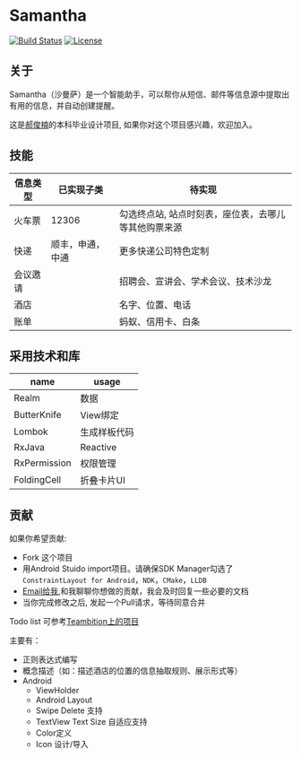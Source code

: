 # Samantha

[![Build Status](https://travis-ci.com/jonashao/Samantha.svg?token=w8o6xkMwHcpfRFpW3KZW&branch=master)](https://travis-ci.com/jonashao/Samantha)
[![License](https://img.shields.io/badge/License-Apache%202.0-blue.svg)](https://github.com/jonashao/Samantha/blob/master/LICENSE)

## 关于

Samantha（沙曼萨）是一个智能助手，可以帮你从短信、邮件等信息源中提取出有用的信息，并自动创建提醒。

这是[郝俊楠](https://junnanhao.com)的本科毕业设计项目, 如果你对这个项目感兴趣，欢迎加入。

## 技能

| 信息类型 | 已实现子类    | 待实现                         |
| ---- | -------- | --------------------------- |
| 火车票  | 12306    | 勾选终点站, 站点时刻表，座位表，去哪儿等其他购票来源 |
| 快递   | 顺丰，申通，中通 | 更多快递公司特色定制                  |
| 会议邀请 |          | 招聘会、宣讲会、学术会议、技术沙龙           |
| 酒店   |          | 名字、位置、电话                    |
| 账单   |          | 蚂蚁、信用卡、白条                   |

## 采用技术和库

| name         | usage    |
| ------------ | -------- |
| Realm        | 数据       |
| ButterKnife  | View绑定   |
| Lombok       | 生成样板代码   |
| RxJava       | Reactive |
| RxPermission | 权限管理     |
| FoldingCell  | 折叠卡片UI   |

## 贡献

如果你希望贡献:

- Fork 这个项目
- 用Android Stuido import项目。请确保SDK Manager勾选了`ConstraintLayout for Android`，`NDK`，`CMake`，`LLDB`
- [Email给我](mailto://imkoche@gmail.com?subject=Samantha贡献),和我聊聊你想做的贡献，我会及时回复一些必要的文档
- 当你完成修改之后, 发起一个Pull请求，等待同意合并

Todo list 可参考[Teambition上的项目](https://www.teambition.com/project/586a58b190af5d9c6643b3f2/)

主要有：

- 正则表达式编写
- 概念描述（如：描述酒店的位置的信息抽取规则、展示形式等）
- Android 
  - ViewHolder
  - Android Layout 
  - Swipe Delete 支持
  - TextView Text Size 自适应支持
  - Color定义
  - Icon 设计/导入

